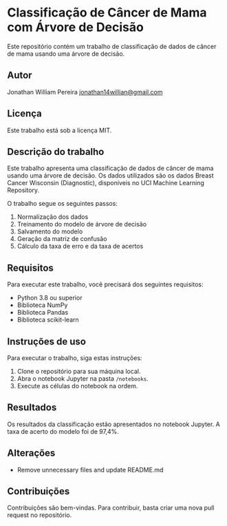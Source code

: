 # Classificação de Câncer de Mama com Árvore de Decisão

Este repositório contém um trabalho de classificação de dados de câncer de mama usando uma árvore de decisão.

## Autor

Jonathan William Pereira
jonathan14willian@gmail.com

## Licença

Este trabalho está sob a licença MIT.

## Descrição do trabalho

Este trabalho apresenta uma classificação de dados de câncer de mama usando uma árvore de decisão. Os dados utilizados são os dados Breast Cancer Wisconsin (Diagnostic), disponíveis no UCI Machine Learning Repository.

O trabalho segue os seguintes passos:

1. Normalização dos dados
2. Treinamento do modelo de árvore de decisão
3. Salvamento do modelo
4. Geração da matriz de confusão
5. Cálculo da taxa de erro e da taxa de acertos

## Requisitos

Para executar este trabalho, você precisará dos seguintes requisitos:

* Python 3.8 ou superior
* Biblioteca NumPy
* Biblioteca Pandas
* Biblioteca scikit-learn

## Instruções de uso

Para executar o trabalho, siga estas instruções:

1. Clone o repositório para sua máquina local.
2. Abra o notebook Jupyter na pasta `/notebooks`.
3. Execute as células do notebook na ordem.

## Resultados

Os resultados da classificação estão apresentados no notebook Jupyter. A taxa de acerto do modelo foi de 97,4%.

## Alterações

* Remove unnecessary files and update README.md

## Contribuições

Contribuições são bem-vindas. Para contribuir, basta criar uma nova pull request no repositório.
